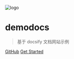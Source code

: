 ![logo](https://user-images.githubusercontent.com/19553554/34926690-2bac6002-f9ec-11e7-8b30-aceef8a814e3.png)

# demodocs

> 基于 docsify 文档网站示例


[GitHub](https://github.com/istevenshen/demodocs)
[Get Started](zh-cn/get_start)
